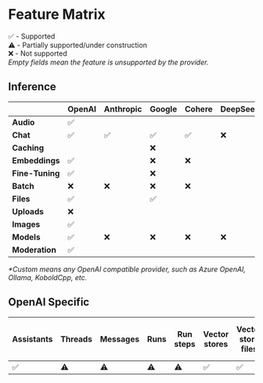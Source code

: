 # Feature Matrix

✅ - Supported  
⚠️ - Partially supported/under construction  
❌ - Not supported  
_Empty fields mean the feature is unsupported by the provider._

## Inference

|               | OpenAI | Anthropic | Google | Cohere | DeepSeek | Groq | xAI | Custom* |
|-------|-----------|-----------|-----------| -----------| -----------| -----------| -----------| -----------|
|**Audio**      | ✅ |    |     |     |   |     |     |     |
|**Chat**       | ✅ | ✅ | ✅ | ✅ | ❌ | ✅ | ❌ |  ✅ |
|**Caching**    |    |    |  ❌ |     |    |    |     |     |
|**Embeddings** | ✅ |    | ❌  | ❌ |    |    | ❌  |    |
|**Fine-Tuning**| ✅ |    | ❌  |    |    |    |      |    |
|**Batch**      | ❌ | ❌ | ❌ | ❌ |    | ❌ |     |    |
|**Files**      | ✅ |    | ✅ |     |    |     |     |    |
|**Uploads**    | ❌ |    |     |    |    |     |     |    |
|**Images**     | ✅ |    |     |    |    |     |     |    |
|**Models**     | ✅ | ❌ | ❌ | ❌ | ❌ | ❌ | ❌ | ✅ |
|**Moderation** | ✅ |    |     |    |    |     |     |    |

_*Custom means any OpenAI compatible provider, such as Azure OpenAI, Ollama, KoboldCpp, etc._

## OpenAI Specific

 Assistants | Threads | Messages | Runs | Run steps | Vector stores | Vector store files | Vector store file batches | Realtime |
|-----------|------------|---------|----------|------| ---------------|-------------------|-------------------------|-----------|
| ✅ | ⚠️ | ⚠️ | ⚠️ | ⚠️ | ✅ | ✅ | ✅  | ❌ |
